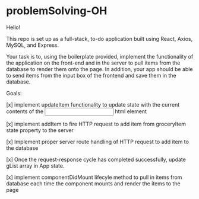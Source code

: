# problemSolving-OH

Hello!

This repo is set up as a full-stack, to-do application built using React, Axios, MySQL, and Express.

Your task is to, using the boilerplate provided, implement the functionality of the application on the front-end and in the server to pull items from the database to render them onto the page. In addition, your app should be able to send items from the input box of the frontend and save them in the database.

Goals:

[x] implement updateItem functionality to update state with the current contents of the <input> html element

[x] implement addItem to fire HTTP request to add item from groceryItem state property to the server

[x] Implement proper server route handling of HTTP request to add item to the database

[x] Once the request-response cycle has completed successfully, update gList array in App state.

[x] implement componentDidMount lifecyle method to pull in items from database each time the <App/> component mounts and render the items to the page
